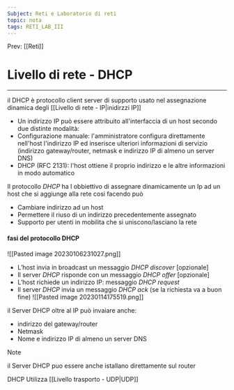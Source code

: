 ```yaml
---
Subject: Reti e Laboratorio di reti
topic: nota
tags: RETI_LAB_III
---
```


Prev: [[Reti]]

# Livello di rete - DHCP
---
il DHCP è protocollo client server di supporto usato nel assegnazione dinamica degli [[Livello di rete - IP|inidirzzi IP]]


-  Un indirizzo IP può essere attribuito all'interfaccia di un host secondo due distinte modalità: 
- Configurazione manuale: l'amministratore configura direttamente nell'host l'indirizzo IP ed inserisce ulteriori informazioni di servizio (indirizzo gateway/router, netmask e indirizzo IP di almeno un server DNS) 
- DHCP (RFC 2131): l'host ottiene il proprio indirizzo e le altre informazioni in modo automatico

Il protocollo _DHCP_ ha l obbiettivo di assegnare dinamicamente un Ip ad un host che si aggiunge alla rete cosi facendo può
- Cambiare indirizzo ad un host
- Permettere il riuso di un indirizzo precedentemente assegnato
- Supporto per utenti in mobilita che si uniscono/lasciano la rete

#### fasi del protocollo DHCP 
![[Pasted image 20230106231027.png]]
-  L’host invia in broadcast un messaggio _DHCP discover_ [opzionale] 
- Il server _DHCP_ risponde con un messaggio _DHCP offer_ [opzionale] 
- L’host richiede un indirizzo IP: messaggio _DHCP request_ 
- Il server _DHCP_ invia un messaggio _DHCP ack_ (se la richiesta va a buon fine)
![[Pasted image 20230114175519.png]]

il Server DHCP oltre al IP può invaiare anche:
- indirizzo del gateway/router 
- Netmask 
- Nome e indirizzo IP di almeno un server DNS

>[!note]
>il Server DHCP puo essere anche istallano direttamente sul router
>
>DHCP Utilizza [[Livello trasporto - UDP|UDP]]

